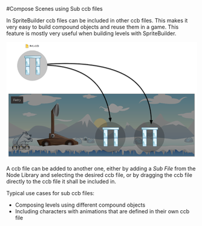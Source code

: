 #Compose Scenes using Sub ccb files


In SpriteBuilder ccb files can be included in other ccb files. This makes it very easy to build compound objects and reuse them in a game. This feature is mostly very useful when building levels with SpriteBuilder.

![image](prefabs-conceptual-diagram.png)

A ccb file can be added to another one, either by adding a *Sub File* from the Node Library and selecting the desired ccb file, or by dragging the ccb file directly to the ccb file it shall be included in.

Typical use cases for sub ccb files:

- Composing levels using different compound objects
- Including characters with animations that are defined in their own ccb file
